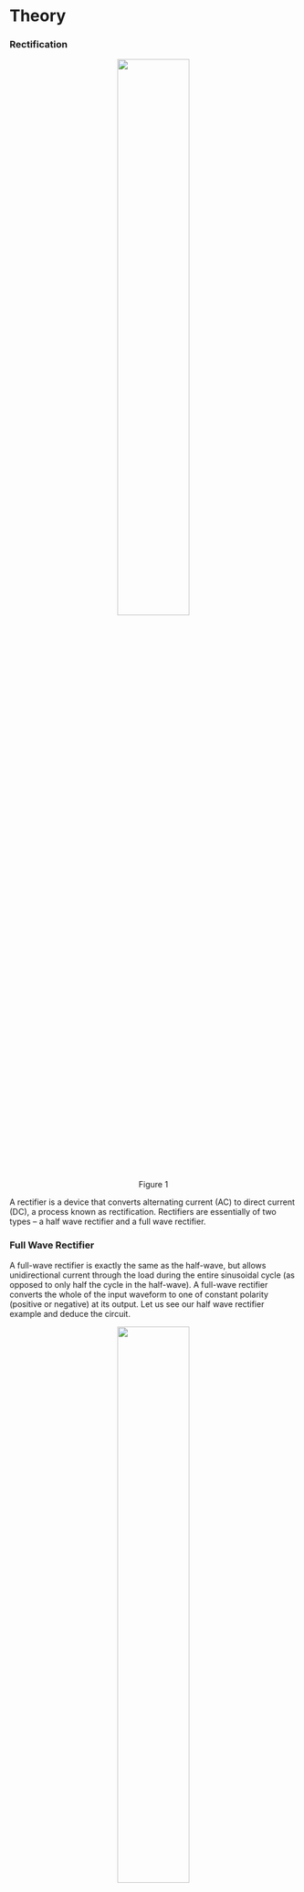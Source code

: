 # Theory


### Rectification


<div align="center">
<img src="images/rectifier.png" width="50%">
<p>Figure 1  </p>
</div>
A rectifier is a device that converts alternating current (AC) to direct current (DC), a process known as rectification. Rectifiers are essentially of two types – a half wave rectifier and a full wave rectifier.

### Full Wave Rectifier

A full-wave rectifier is exactly the same as the half-wave, but allows unidirectional current through the load during the entire sinusoidal cycle (as opposed to only half the cycle in the half-wave). A full-wave rectifier converts the whole of the input waveform to one of constant polarity (positive or negative) at its output. Let us see our half wave rectifier example and deduce the circuit.


<div align="center">
<img src="images/fullwavrec.png" width="50%">
<p>Figure 2  </p>
</div>
For a half wave Rectifier this is what we have observed


<div align="center">
<img src="images/fullwavrcshft.png" width="50%">
<p>Figure 3  </p>
</div>

If we change the phase of the input waveform by 180 degrees
<div align="center">
<img src="images/fullwavshft1rc.png" width="50%">
<p>Figure 4  </p>
</div>

Now if we add these two circuits, we would get


<div align="center">
<img src="images/fullwavcmbrc.png" width="50%">
<p>Figure 5  </p>
</div>

### Full Wave Rectifier - Circuit

So, we have seen that this rectifier circuit consists of two sources which have a phase difference along with two diodes. When V1 is positive, V2 is negative. Hence the top diode(D1) will be a short and the bottom diode(D2) will be an open. On the other hand, when V1 is negative, V2 is positive. Hence the bottom diode(D2) will be on and the top diode(D1) will be an open circuit.


<div align="center">
<img src="images/fullwavreccrt.png" width="50%">
<p>Figure 6  </p>
</div>

### Full Wave Rectifier – Waveforms

<div align="center">
<img src="images/fullwavg1.png" width="50%">
<p>Figure 7  </p>
</div>

<div align="center">
<img src="images/fullwavg2.png" width="50%">
<p>Figure 8  </p>
</div>
<div align="center">
<img src="images/fullwavg3.png" width="50%">
<p>Figure 9  </p>
</div>

The resulting waveform of the schematic is shown above. This configuration is rarely used because sometimes it may be impractical to obtain two voltage sources and it is difficult to SYNC the sources. Let us see how a single source can be used.

### Full Wave Rectifier – Center Tapped Transformer

A Full-Wave Rectifier can be constructed using Center-Tapped transformer – which give us two shifted sinusoids so that exactly one of the waveforms is positive at one time and two diodes. As compared to the half wave rectifier we use two diodes instead of one, one of the two diodes remains in conduction in both of the half cycles. At any point in time, only one of the diodes is forward biased. This allows for continuous conduction through load.

<div align="center">
<img src="images/fullr8.png" width="30%">
<p>Figure 10  </p>
</div>

<div align="center">
<img src="images/fullr9.png" width="30%">
<p>Figure 11  </p>
</div>

$$\frac{N_p}{N_s} =\frac{V_p}{V_s}= \frac{1}{2}$$

$$V_S=2V_I$$

### Center Tapped Transformer – Positive cycle
<div align="center">
<img src="images/cntrwvp.png" width="50%">
<p>Figure 12  </p>
</div>

For Positive Cycle D1 is Forward Biased and D2 is Reverse Biased

$$V_I−V_O=0$$

$$⇒V_O=V_I$$

### Center Tapped Transformer– Negative cycle

<div align="center">
<img src="images/cntrwvn.png" width="50%">
<p>Figure 13  </p>
</div>
For Negative Cycle D1 is Reversed Biased and D2 is Forward Biased

$$V_I−V_O=0$$

$$⇒V_O=V_I$$

### Bridge Rectifier

Bridge rectifier uses 4 rectifying diodes connected in a "bridged" configuration to produce the desired output but does not require a special centre tapped transformer, thereby reducing its size and cost. The single secondary winding is connected to one side of the diode bridge network and the load to the other side as shown below.

<div align="center">
<img src="images/fullwaverecbridgeckt.png" width="50%">
<p>Figure 14  </p>
</div>



### Bridge Rectifier – Positive Half Cycle

During the positive half cycle of the supply diodes D1 and D2 conduct in series while diodes D3 and D4 are reverse biased (ideally they can be replaced with open circuits) and the current flows through the load as shown below.


<div align="center">
<img src="images/fullwvrp.png" width="50%">
<p>Figure 15  </p>
</div>

For Positive Half Cycle D1 and D2 is Forward Biased and D3 and D4 is Reverse Biased.

$$V_I−V_O=0$$

$$⇒V_O=V_I$$

$$V_O=V_I−2×V_b$$

$$V_O=V_I−2×V_b−2×I_{rd}$$

where, <br/>
V<sub>I</sub> is the input voltage, <br/>
V<sub>b</sub> is barrier potential, <br/>
rd is diode resistance

### Bridge Rectifier – Negative Half Cycle

During the negative half cycle of the supply, diodes D3 and D4 conduct in series, but diodes D1 and D2 switch of as they are now reverse biased. The current flowing through the load is the same direction as before.
<div align="center">
<img src="images/fullwvrn.png" width="50%">
<p>Figure 16  </p>
</div>
For Negative Half Cycle D1 and D2 is Reverse Biased and D3 and D4 is Forward Biased.

$$V_I−V_O=0$$

$$⇒V_O=V_I$$


### Average DC Load Voltage

$$V_O=V_m×sinwt$$ for $$0≤wt≤π$$

$$V_{av}=V_{dc}=\frac{2V_m}{π}$$

### Average Load Current

$$I_{av}=\frac{V_{av}}{R}=\frac{2×V_m}{π×R}$$

$$I_{av}=\frac{2×I_m}{R}$$

### RMS Load Current

$$I=I_m×sinwt$$ for $$0≤wt≤π$$

$$I_{rms}=\frac{I_m}{\sqrt{2}}$$

### RMS Load Voltage
$$V_{rms}=I_{rms}×R=\frac{I_m}{\sqrt{2}}×R$$

$$V_{rms}=\frac{V_m}{\sqrt{2}}$$

**Form factor:** It is defined as the ratio of rms load voltage and average load voltage.

$$F.F=\frac{V_{rms}}{V_{av}}$$

$$F.F=\frac{\frac{V_m}{\sqrt{2}}}{\frac{(2×V_m)}{π}}=\frac{π}{2\sqrt{2}}=1.11$$

$$F.F \geq 1$$

### Ripple Factor

$$\gamma= \sqrt ({F.F}^2-1 )\times 100\\%$$

$$\gamma=\sqrt ({1.11}^2-1) \times 100\\%=48.1\\%$$

Efficiency:It is defined as ratio of dc power available at the load to the input ac power.

$$n\\%=\frac{P_{load}}{P_{in}}$$×100\\%

$$n\\%=\frac{(I_{dc}^2×R)}{(I_{rms}^2×R)}×100\\%$$

$$n\\%=\frac{\frac {4 \times I_{m}^2}{\pi^2}}{\frac{I_{m}^2}{2}}\times 100\\%=\frac{8}{\pi^2}\times 100\\% =81.13$$

### Peak Inverse Volatge

For rectifier applications, peak inverse voltage (PIV) or peak reverse voltage (PRV) is the maximum value of reverse voltage which occurs at the peak of the input cycle when the diode is reverse-biased.The portion of the sinusoidal waveform which repeats or duplicates itself is known as the cycle. The part of the cycle above the horizontal axis is called the positive half-cycle, the part of the cycle below the horizontal axis is called the negative half cycle. With reference to the amplitude of the cycle, the peak inverse voltage is specified as the maximum negative value of the sine-wave within a cycle's negative half cycle.

For Bridge Rectifier,
D1 and D2 is Forward Biased
D3 and D4 is Reverse Biased

$$V_m-V_O=0$$

$$\Rightarrow V_O=V_m$$

$$V_O+PIV=0$$

$$PIV=V_m$$

$$PIV \geq V_m$$

For Center Tapped Rectifier,
D2 is Forward Biased,
PIV at D1,

$$V_m−V_O=0$$
 

$$\Rightarrow V_O=V_m$$

$$V_O−PIV+V_m$$

$$⇒PIV=2V_m$$

$$PIV \geq 2Vm$$

### Note

An alternative representation of full-wave bridge rectifier circuit is easier both to remember and to comprehend. It's the exact same circuit, except all diodes are drawn in a horizontal attitude, all “pointing” the same direction.

<div align="center">
<img src="images/fullwvnew.png" width="50%">
<p>Figure 17  </p>
</div>

### Oscilloscope Tutorial

An oscilloscope displays a voltage waveform versus time and has the following components:
1. a screen to display a waveform,
2. input jacks for connecting the signal to be displayed,
3. dials to control how the signal will be displayed.


The screen is cathode ray tube found in most television sets where the face of the screen is divided up into a 2 dimensional grid (or axes or scale); In this experiment we consider 8x10 grid. The vertical grid is divided up into 8 (major) divisions and the horizontal grid is divided into 10 major divisions. To improve the precision, each of these divisions is further broken up into 5 minor divisions. The horizontal axis (X-axis) represents time and the vertical axis (Y-axis) represents voltage. The scope displays (also called a signal trace or trace) the input signal voltage along the vertical (or Y-axis) while an internally generated signal (called the horizontal sweep or sweep signal) is simultaneously produced along the X-axis creating a 2- dimensional time trace of the input signal.

<div align="center">
<img src="images/oscilloscope.png" width="50%">
<p>Figure 18  </p>
</div>

volts/div- This control lets you change how many volts are represented by each vertical increment of grid (vertical axis) on the screen. Basically, it allows you to zoom in and out along the y axis.

time/div- This control lets you change how much time is represented by each horizontal increment of the grid overlay on the screen. It allows you to zoom in and out along the x axis.

If volt/div is set to 1 volt which implies each mazor vertical division is 1 volt where as each minor vertical division is 0.2 volt. And time/div is set to 0.1ms/div which implies each maor horiontal division is 0.1ms. Voltage on the vertical scale is 1 volt/div multiply by (number of division). Time on the horizontalscale is 0.1msec multiply by (number of division). In the figure 19, 1 volt/div and amplitude of the input signal is 1 volt. Here 0.1mses/div, the frequency is 1 kHz and its period is 1 complete cycle in 1m sec.

<div align="center">
<img src="images/oscilloscope_1vd.png" width="50%">
<p>Figure 19  </p>
</div>

In the figure 20, if volt/div is set to 2volt/div, which implies each mazor division is 2 volt where as each minor division is 0.5volt.

<div align="center">
<img src="images/oscilloscope_2vd.png" width="50%">
<p>Figure 20  </p>
</div>

**Note:** Note: If you set the Volts/Div too low, you’ll clip the signal. Similarly, setting it too high, and you’ll won’t find the signal, i.e. the signal will b flat. ncreasing the Timebase will display more cycles of a periodic signal. Conversely, reducing the Timebase, fewer cycles will be displayed.

Virtual Oscilloscope Tutorial : [Oscilloscope Tutorial](http://vlabs.iitkgp.ac.in/be/exp7/content/Oscilloscope%20Tutorial_fullwave.pdf)

<script id="MathJax-script" async src="https://cdn.jsdelivr.net/npm/mathjax@3/es5/tex-mml-chtml.js"></script>